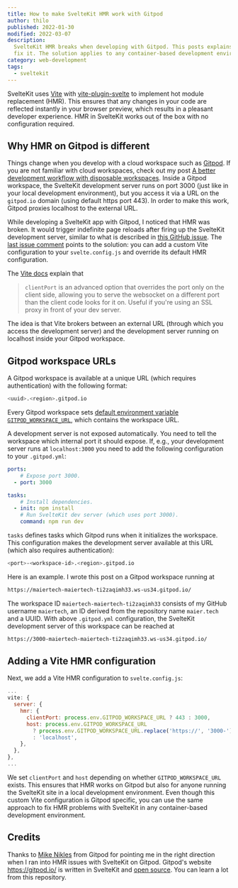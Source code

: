 ```yaml
---
title: How to make SvelteKit HMR work with Gitpod
author: thilo
published: 2022-01-30
modified: 2022-03-07
description:
  SvelteKit HMR breaks when developing with Gitpod. This posts explains how to
  fix it. The solution applies to any container-based development environment.
category: web-development
tags:
  - sveltekit
---
```


<script context="module">
  export const prerender = true;
</script>

SvelteKit uses [Vite](https://vitejs.dev/) with
[vite-plugin-svelte](https://github.com/sveltejs/vite-plugin-svelte) to
implement hot module replacement (HMR). This ensures that any changes in your
code are reflected instantly in your browser preview, which results in a
pleasant developer experience. HMR in SvelteKit works out of the box with no
configuration required.

## Why HMR on Gitpod is different

Things change when you develop with a cloud workspace such as
[Gitpod](https://www.gitpod.io). If you are not familiar with cloud workspaces,
check out my post
[A better development workflow with disposable workspaces](https://maier.tech/posts/a-better-development-workflow-with-disposable-workspaces).
Inside a Gitpod workspace, the SvelteKit development server runs on port 3000
(just like in your local development environment), but you access it via a URL
on the `gitpod.io` domain (using default https port 443). In order to make this
work, Gitpod proxies localhost to the external URL.

While developing a SvelteKit app with Gitpod, I noticed that HMR was broken. It
would trigger indefinite page reloads after firing up the SvelteKit development
server, similar to what is described in
[this GitHub issue](https://github.com/sveltejs/kit/issues/2519). The
[last issue comment](https://github.com/sveltejs/kit/issues/2519#issuecomment-947485636)
points to the solution: you can add a custom Vite configuration to your
`svelte.config.js` and override its default HMR configuration.

The [Vite docs](https://vitejs.dev/config/#server-hmr) explain that

> `clientPort` is an advanced option that overrides the port only on the client
> side, allowing you to serve the websocket on a different port than the client
> code looks for it on. Useful if you're using an SSL proxy in front of your dev
> server.

The idea is that Vite brokers between an external URL (through which you access
the development server) and the development server running on localhost inside
your Gitpod workspace.

## Gitpod workspace URLs

A Gitpod workspace is available at a unique URL (which requires authentication)
with the following format:

```bash
<uuid>.<region>.gitpod.io
```

Every Gitpod workspace sets
[default environment variable `GITPOD_WORKSPACE_URL`](https://www.gitpod.io/docs/environment-variables#default-environment-variables),
which contains the workspace URL.

A development server is not exposed automatically. You need to tell the
workspace which internal port it should expose. If, e.g., your development
server runs at `localhost:3000` you need to add the following configuration to
your `.gitpod.yml`:

```yaml:.gitpod.yml
ports:
    # Expose port 3000.
  - port: 3000

tasks:
    # Install dependencies.
  - init: npm install
    # Run SvelteKit dev server (which uses port 3000).
    command: npm run dev
```

`tasks` defines tasks which Gitpod runs when it initializes the workspace. This
configuration makes the development server available at this URL (which also
requires authentication):

```bash
<port>-<workspace-id>.<region>.gitpod.io
```

Here is an example. I wrote this post on a Gitpod workspace running at

```bash
https://maiertech-maiertech-ti2zaqimh33.ws-us34.gitpod.io/
```

The workspace ID `maiertech-maiertech-ti2zaqimh33` consists of my GitHub
username `maiertech`, an ID derived from the repository name `maier.tech` and a
UUID. With above `.gitpod.yml` configuration, the SvelteKit development server
of this workspace can be reached at

```bash
https://3000-maiertech-maiertech-ti2zaqimh33.ws-us34.gitpod.io/
```

## Adding a Vite HMR configuration

Next, we add a Vite HMR configuration to `svelte.config.js`:

```js:svelte.config.js
...
vite: {
  server: {
    hmr: {
      clientPort: process.env.GITPOD_WORKSPACE_URL ? 443 : 3000,
      host: process.env.GITPOD_WORKSPACE_URL
        ? process.env.GITPOD_WORKSPACE_URL.replace('https://', '3000-')
        : 'localhost',
    },
  },
},
...
```

We set `clientPort` and `host` depending on whether `GITPOD_WORKSPACE_URL`
exists. This ensures that HMR works on Gitpod but also for anyone running the
SvelteKit site in a local development environment. Even though this custom Vite
configuration is Gitpod specific, you can use the same approach to fix HMR
problems with SvelteKit in any container-based development environment.

## Credits

Thanks to [Mike Nikles](https://twitter.com/mikenikles) from Gitpod for pointing
me in the right direction when I ran into HMR issues with SvelteKit on Gitpod.
Gitpod's website https://gitpod.io/ is written in SvelteKit and
[open source](https://github.com/gitpod-io/website). You can learn a lot from
this repository.
